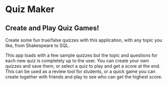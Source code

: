 # Quiz Maker

## Create and Play Quiz Games!

Create some fun true/false quizzes with this application, with any topic you like, from Shakespeare to SQL.

This app loads with a few sample quizzes but the topic and questions for each new quiz is completely 
up to the user.
You can create your own quizzes and save them, or select a quiz to play 
and get a score at the end.
This can be used as a review tool for students, or a quick game you can create together with friends and play
to see who can get the highest score.

